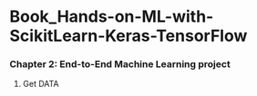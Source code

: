 # Book_Hands-on-ML-with-ScikitLearn-Keras-TensorFlow

### Chapter 2: End-to-End Machine Learning project

1. Get DATA